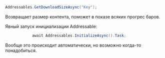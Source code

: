 ```csharp
Addressables.GetDownloadSizeAsync("Key");
```
Возвращает размер контента, поможет в показе всяких прогрес баров.

Явный запуск инициализации Addressable:
```csharp
            await Addressables.InitializeAsync().Task;

```
Вообще это происходит автоматически, но возможно когда-то понадобиться.